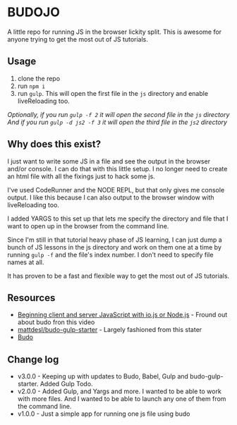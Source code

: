 # BUDOJO

A little repo for running JS in the browser lickity split. This is awesome for anyone trying to get the most out of JS tutorials.


## Usage

1. clone the repo
1. run `npm i`
1. run `gulp`. This will open the first file in the `js` directory and enable liveReloading too.

*Optionally, if you run `gulp -f 2` it will open the second file in the `js` directory*
*And if you run `gulp -d js2 -f 3` it will open the third file in the `js2` directory*

## Why does this exist?

I just want to write some JS in a file and see the output in the browser and/or console. I can do that with this little setup. I no longer need to create an html file with all the fixings just to hack some js.

I've used CodeRunner and the NODE REPL, but that only gives me console output. I like this because I can also output to the browser window with liveReloading too.

I added YARGS to this set up that lets me specify the directory and file that I want to open up in the browser from the command line.

Since I'm still in that tutorial heavy phase of JS learning, I can just dump a bunch of JS lessons in the js directory and work on them one at a time by running `gulp -f` and the file's index number. I don't need to specify file names at all.

It has proven to be a fast and flexible way to get the most out of JS tutorials.

## Resources
- [Beginning client and server JavaScript with io.js or Node.js](https://www.youtube.com/watch?v=Ads1A7pn2LI) - Fround out about budo fron this video
- [mattdesl/budo-gulp-starter](https://github.com/mattdesl/budo-gulp-starter/blob/master/gulpfile.js) - Largely fashioned from this stater
- [Budo](https://www.npmjs.com/package/budo)



## Change log

- v3.0.0 - Keeping up with updates to Budo, Babel, Gulp and budo-gulp-starter. Added Gulp Todo.
- v2.0.0 - Added Gulp, and Yargs and more. I wanted to be able to work with more files. And I wanted to be able to launch any one of them from the command line.
- v1.0.0 - Just a simple app for running one js file using budo
